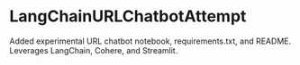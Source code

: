 # LangChainURLChatbotAttempt
Added experimental URL chatbot notebook, requirements.txt, and README. Leverages LangChain, Cohere, and Streamlit.

